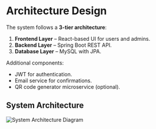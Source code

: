 # Architecture Design

The system follows a **3-tier architecture**:

1. **Frontend Layer** – React-based UI for users and admins.
2. **Backend Layer** – Spring Boot REST API.
3. **Database Layer** – MySQL with JPA.

Additional components:

- JWT for authentication.
- Email service for confirmations.
- QR code generator microservice (optional).

## System Architecture

![System Architecture Diagram](architecture-diagrams/system-architecture.png)
